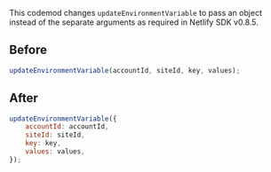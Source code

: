 This codemod changes `updateEnvironmentVariable` to pass an object instead of the separate arguments as required in Netlify SDK v0.8.5.

## Before

```jsx
updateEnvironmentVariable(accountId, siteId, key, values);
```

## After

```jsx
updateEnvironmentVariable({
	accountId: accountId,
	siteId: siteId,
	key: key,
	values: values,
});
```
